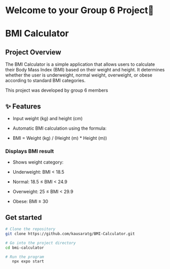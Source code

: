 # Welcome to your Group 6 Project👋


# BMI Calculator
##  Project Overview

The BMI Calculator is a simple application that allows users to calculate their Body Mass Index (BMI) based on their weight and height. It determines whether the user is underweight, normal weight, overweight, or obese according to standard BMI categories.

This project was developed by group 6 members
## ✨ Features

- Input weight (kg) and height (cm)

- Automatic BMI calculation using the formula:

- BMI = Weight (kg) / (Height (m) * Height (m))


### Displays BMI result

- Shows weight category:

- Underweight: BMI < 18.5

- Normal: 18.5 ≤ BMI < 24.9

- Overweight: 25 ≤ BMI < 29.9

- Obese: BMI ≥ 30

## Get started

```bash
# Clone the repository
git clone https://github.com/kausaratg/BMI-Calculator.git

# Go into the project directory
cd bmi-calculator

# Run the program
   npx expo start
   ```



